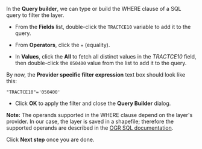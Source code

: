 In the **Query builder**, we can type or build the WHERE
clause of a SQL query to filter the layer.

- From the **Fields** list, double-click the `TRACTCE10` variable to add
it to the query.

- From **Operators**, click the `=` (equality).

- In **Values**, click the **All** to fetch all distinct values in the
*TRACTCE10* field, then double-click the `050400` value from the
list to add it to the query.

By now, the **Provider specific filter expression** text box should look
like this:

`"TRACTCE10"='050400'`

- Click **OK** to apply the filter and close the **Query Builder** dialog.

**Note:** The operands supported in the WHERE clause depend on the
layer's provider. In our case, the layer is saved in a shapefile;
therefore the supported operands are described in the [OGR
SQL documentation](http://www.gdal.org/ogr_sql.html).

Click **Next step** once you are done.